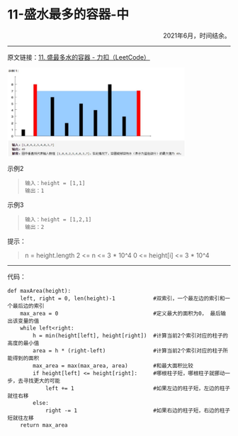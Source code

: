 # 11-盛水最多的容器-中
<p align="right">2021年6月，时间结余。</p>

---

原文链接：[11. 盛最多水的容器 - 力扣（LeetCode）](https://leetcode-cn.com/problems/container-with-most-water/)

<img src="..\..\pictures\trainingCamp\twoindex\chengshuizuiduoderongqi.jpg" title="盛水最多的容器" width="400px" height="200px">

示例2

> ```
> 输入：height = [1,1]
> 输出：1
> ```

示例3

> ```
> 输入：height = [1,2,1]
> 输出：2
> ```

提示：

> n = height.length
> 2 <= n <= 3 * 10^4
> 0 <= height[i] <= 3 * 10^4

---

代码：

```
def maxArea(height):
	left, right = 0, len(height)-1            #双索引，一个最左边的索引和一个最后边的索引
	max_area = 0                              #定义最大的面积为0， 最后输出该变量的值
	while left<right:
		h = min(height[left], height[right])  #计算当前2个索引对应的柱子的高度的最小值
		area = h * (right-left)               #计算当前2个索引对应的柱子所能得到的面积
		max_area = max(max_area, area)        #和最大面积比较
		if height[left] <= height[right]:     #哪根柱子短，哪根柱子就挪动一步，去寻找更大的可能
			left += 1                         #如果左边的柱子短，左边的柱子就往右移
		else:
			right -= 1                        #如果右边的柱子短，右边的柱子短就往左移
	return max_area
```

